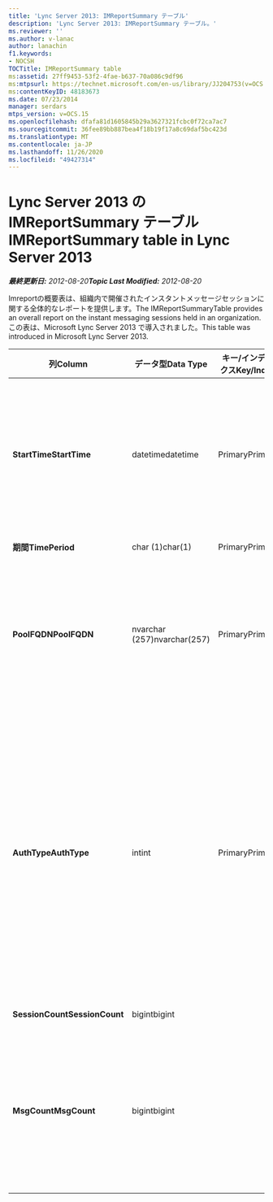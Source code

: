 ```yaml
---
title: 'Lync Server 2013: IMReportSummary テーブル'
description: 'Lync Server 2013: IMReportSummary テーブル。'
ms.reviewer: ''
ms.author: v-lanac
author: lanachin
f1.keywords:
- NOCSH
TOCTitle: IMReportSummary table
ms:assetid: 27ff9453-53f2-4fae-b637-70a086c9df96
ms:mtpsurl: https://technet.microsoft.com/en-us/library/JJ204753(v=OCS.15)
ms:contentKeyID: 48183673
ms.date: 07/23/2014
manager: serdars
mtps_version: v=OCS.15
ms.openlocfilehash: dfafa81d1605845b29a3627321fcbc0f72ca7ac7
ms.sourcegitcommit: 36fee89bb887bea4f18b19f17a8c69daf5bc423d
ms.translationtype: MT
ms.contentlocale: ja-JP
ms.lasthandoff: 11/26/2020
ms.locfileid: "49427314"
---
```

# <a name="imreportsummary-table-in-lync-server-2013"></a><span data-ttu-id="a65a6-103">Lync Server 2013 の IMReportSummary テーブル</span><span class="sxs-lookup"><span data-stu-id="a65a6-103">IMReportSummary table in Lync Server 2013</span></span>

<div data-xmlns="http://www.w3.org/1999/xhtml">

<div class="topic" data-xmlns="http://www.w3.org/1999/xhtml" data-msxsl="urn:schemas-microsoft-com:xslt" data-cs="https://msdn.microsoft.com/">

<div data-asp="https://msdn2.microsoft.com/asp">



</div>

<div id="mainSection">

<div id="mainBody"><span data-ttu-id="a65a6-104">

<span> </span></span><span class="sxs-lookup"><span data-stu-id="a65a6-104">

<span> </span></span></span>

<span data-ttu-id="a65a6-105">_**最終更新日:** 2012-08-20_</span><span class="sxs-lookup"><span data-stu-id="a65a6-105">_**Topic Last Modified:** 2012-08-20_</span></span>

<span data-ttu-id="a65a6-106">Imreportの概要表は、組織内で開催されたインスタントメッセージセッションに関する全体的なレポートを提供します。</span><span class="sxs-lookup"><span data-stu-id="a65a6-106">The IMReportSummaryTable provides an overall report on the instant messaging sessions held in an organization.</span></span> <span data-ttu-id="a65a6-107">この表は、Microsoft Lync Server 2013 で導入されました。</span><span class="sxs-lookup"><span data-stu-id="a65a6-107">This table was introduced in Microsoft Lync Server 2013.</span></span>


<table>
<colgroup>
<col style="width: 25%" />
<col style="width: 25%" />
<col style="width: 25%" />
<col style="width: 25%" />
</colgroup>
<thead>
<tr class="header">
<th><span data-ttu-id="a65a6-108">列</span><span class="sxs-lookup"><span data-stu-id="a65a6-108">Column</span></span></th>
<th><span data-ttu-id="a65a6-109">データ型</span><span class="sxs-lookup"><span data-stu-id="a65a6-109">Data Type</span></span></th>
<th><span data-ttu-id="a65a6-110">キー/インデックス</span><span class="sxs-lookup"><span data-stu-id="a65a6-110">Key/Index</span></span></th>
<th><span data-ttu-id="a65a6-111">詳細</span><span class="sxs-lookup"><span data-stu-id="a65a6-111">Details</span></span></th>
</tr>
</thead>
<tbody>
<tr class="odd">
<td><p><span data-ttu-id="a65a6-112"><strong>StartTime</strong></span><span class="sxs-lookup"><span data-stu-id="a65a6-112"><strong>StartTime</strong></span></span></p></td>
<td><p><span data-ttu-id="a65a6-113">datetime</span><span class="sxs-lookup"><span data-stu-id="a65a6-113">datetime</span></span></p></td>
<td><p><span data-ttu-id="a65a6-114">Primary</span><span class="sxs-lookup"><span data-stu-id="a65a6-114">Primary</span></span></p></td>
<td><p><span data-ttu-id="a65a6-115">インスタントメッセージングセッションが開始された日付と時刻。</span><span class="sxs-lookup"><span data-stu-id="a65a6-115">Date and time that the instant messaging session began.</span></span></p></td>
</tr>
<tr class="even">
<td><p><span data-ttu-id="a65a6-116"><strong>期間</strong></span><span class="sxs-lookup"><span data-stu-id="a65a6-116"><strong>TimePeriod</strong></span></span></p></td>
<td><p><span data-ttu-id="a65a6-117">char (1)</span><span class="sxs-lookup"><span data-stu-id="a65a6-117">char(1)</span></span></p></td>
<td><p><span data-ttu-id="a65a6-118">Primary</span><span class="sxs-lookup"><span data-stu-id="a65a6-118">Primary</span></span></p></td>
<td></td>
</tr>
<tr class="odd">
<td><p><span data-ttu-id="a65a6-119"><strong>PoolFQDN</strong></span><span class="sxs-lookup"><span data-stu-id="a65a6-119"><strong>PoolFQDN</strong></span></span></p></td>
<td><p><span data-ttu-id="a65a6-120">nvarchar (257)</span><span class="sxs-lookup"><span data-stu-id="a65a6-120">nvarchar(257)</span></span></p></td>
<td><p><span data-ttu-id="a65a6-121">Primary</span><span class="sxs-lookup"><span data-stu-id="a65a6-121">Primary</span></span></p></td>
<td><p><span data-ttu-id="a65a6-122">セッションをホストしているプールの完全修飾ドメイン名。</span><span class="sxs-lookup"><span data-stu-id="a65a6-122">Fully qualified domain name of the pool hosting the session.</span></span></p></td>
</tr>
<tr class="even">
<td><p><span data-ttu-id="a65a6-123"><strong>AuthType</strong></span><span class="sxs-lookup"><span data-stu-id="a65a6-123"><strong>AuthType</strong></span></span></p></td>
<td><p><span data-ttu-id="a65a6-124">int</span><span class="sxs-lookup"><span data-stu-id="a65a6-124">int</span></span></p></td>
<td><p><span data-ttu-id="a65a6-125">Primary</span><span class="sxs-lookup"><span data-stu-id="a65a6-125">Primary</span></span></p></td>
<td><p><span data-ttu-id="a65a6-126">通話の優先度 (緊急または不急など)</span><span class="sxs-lookup"><span data-stu-id="a65a6-126">Priority (for example, urgent or non-urgent) of the call.</span></span> <span data-ttu-id="a65a6-127">優先度の情報は、 <a href="lync-server-2013-callpriorities-table.md">Lync Server 2013 の callpriorities テーブル</a>に格納されています。</span><span class="sxs-lookup"><span data-stu-id="a65a6-127">Priority information is stored in the <a href="lync-server-2013-callpriorities-table.md">CallPriorities table in Lync Server 2013</a>.</span></span></p></td>
</tr>
<tr class="odd">
<td><p><span data-ttu-id="a65a6-128"><strong>SessionCount</strong></span><span class="sxs-lookup"><span data-stu-id="a65a6-128"><strong>SessionCount</strong></span></span></p></td>
<td><p><span data-ttu-id="a65a6-129">bigint</span><span class="sxs-lookup"><span data-stu-id="a65a6-129">bigint</span></span></p></td>
<td></td>
<td></td>
</tr>
<tr class="even">
<td><p><span data-ttu-id="a65a6-130"><strong>MsgCount</strong></span><span class="sxs-lookup"><span data-stu-id="a65a6-130"><strong>MsgCount</strong></span></span></p></td>
<td><p><span data-ttu-id="a65a6-131">bigint</span><span class="sxs-lookup"><span data-stu-id="a65a6-131">bigint</span></span></p></td>
<td></td>
<td><p><span data-ttu-id="a65a6-132">セッション中に交換されたインスタントメッセージの合計数です。</span><span class="sxs-lookup"><span data-stu-id="a65a6-132">Total number of instant messages exchanged during the session.</span></span></p></td>
</tr>
</tbody>
</table><span data-ttu-id="a65a6-133">


</div>

<span> </span>

</div>

</div>

</span><span class="sxs-lookup"><span data-stu-id="a65a6-133">


</div>

<span> </span>

</div>

</div>

</span></span></div>

